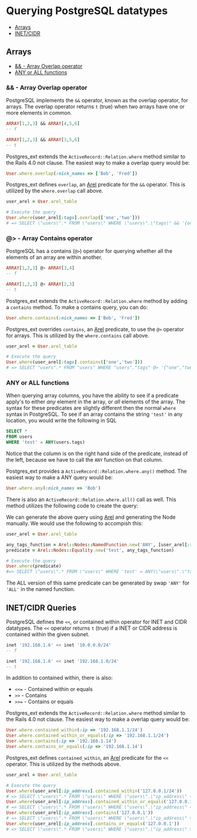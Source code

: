 # Querying PostgreSQL datatypes

  * [Arrays](#arrays)
  * [INET/CIDR](#inetcidr-queries)

## Arrays

  * [&& - Array Overlap operator](#---array-overlap-operator)
  * [ANY or ALL functions](#any-or-all-functions)

### && - Array Overlap operator

PostgreSQL implements the `&&` operator, known as the overlap operator,
for arrays. The overlap operator returns `t` (true) when two arrays have
one or more elements in common.

```sql
ARRAY[1,2,3] && ARRAY[4,5,6]
-- f

ARRAY[1,2,3] && ARRAY[3,5,6]
-- t
```

Postgres\_ext extends the `ActiveRecord::Relation.where` method similar
to the Rails 4.0 not clause. The easiest way to make a overlap query
would be:

```ruby
User.where.overlap(:nick_names => ['Bob', 'Fred'])
``` 

Postgres\_ext defines `overlap`, an [Arel](https://github.com/rails/arel)
predicate for the `&&` operator. This is utilized by the `where.overlap`
call above.

```ruby
user_arel = User.arel_table

# Execute the query
User.where(user_arel[:tags].overlap(['one','two']))
# => SELECT \"users\".* FROM \"users\" WHERE \"users\".\"tags\" && '{one,two}'
```

### @> - Array Contains operator

PostgreSQL has a contains (`@>`) operator for querying whether all the
elements of an array are within another.

```sql
ARRAY[1,2,3] @> ARRAY[3,4]
-- f

ARRAY[1,2,3] @> ARRAY[2,3]
-- t
```

Postgres\_ext extends the `ActiveRecord::Relation.where` method by
adding a `contains` method. To make a contains query, you can do:

```ruby
User.where.contains(:nick_names => ['Bob', 'Fred'])
```

Postgres\_ext overrides `contains`, an [Arel](https://github.com/rails/arel)
predicate, to use the `@>` operator for arrays. This is utilized by the
`where.contains` call above.

```ruby
user_arel = User.arel_table

# Execute the query
User.where(user_arel[:tags].contains(['one','two']))
# => SELECT "users".* FROM "users" WHERE "users"."tags" @> '{"one","two"}'
```

### ANY or ALL functions

When querying array columns, you have the ability to see if a predicate
apply's to either *any* element in the array, or *all* elements of the
array. The syntax for these predicates are slightly different then the
normal `where` syntax in PostgreSQL. To see if an array contains the
string `'test'` in any location, you would write the following in SQL

```sql
SELECT *
FROM users
WHERE 'test' = ANY(users.tags)
```

Notice that the column is on the right hand side of the predicate,
instead of the left, because we have to call the `ANY` function on that
column.

Postgres\_ext provides a `ActiveRecord::Relation.where.any()` method. The
easiest way to make a ANY query would be:

```ruby
User.where.any(:nick_names => 'Bob')
``` 

There is also an `ActiveRecord::Relation.where.all()` call as well. This
method utilizes the following code to create the query:

We can generate the above query using [Arel](https://github.com/rails/arel)
and generating the Node manually. We would use the following to
accompish this:

```ruby
user_arel = User.arel_table

any_tags_function = Arel::Nodes::NamedFunction.new('ANY', [user_arel[:tags]])
predicate = Arel::Nodes::Equality.new('test', any_tags_function)

# Execute the query
User.where(predicate)
#=> SELECT \"users\".* FROM \"users\" WHERE 'test' = ANY(\"users\".\"tags\")
```

The ALL version of this same predicate can be generated by swap `'ANY'`
for `'ALL'` in the named function.

## INET/CIDR Queries

PostgreSQL defines the `<<`, or contained within operator for INET and
CIDR datatypes. The `<<` operator returns `t` (true) if a INET or CIDR
address is contained within the given subnet. 

```sql
inet '192.168.1.6' << inet '10.0.0.0/24'
-- f

inet '192.168.1.6' << inet '192.168.1.0/24'
-- t
```

In addition to contained within, there is also:

 * `<<=` - Contained within or equals
 * `>>` - Contains
 * `>>=` - Contains or equals

Postgres\_ext extends the `ActiveRecord::Relation.where` method similar
to the Rails 4.0 not clause. The easiest way to make a overlap query
would be:

```ruby
User.where.contained_within(:ip => '192.168.1.1/24')
User.where.contained_within_or_equals(:ip => '192.168.1.1/24')
User.where.contains(:ip => '192.168.1.14')
User.where.contains_or_equals(:ip => '192.168.1.14')
``` 

Postgres\_ext defines `contained_within`, an [Arel](https://github.com/rails/arel)
predicate for the `<<` operator.  This is utilized by the
methods above.

```ruby
user_arel = User.arel_table

# Execute the query
User.where(user_arel[:ip_address].contained_within('127.0.0.1/24'))
# => SELECT \"users\".* FROM \"users\" WHERE \"users\".\"ip_address\" << '127.0.0.1/24'
User.where(user_arel[:ip_address].contained_within_or_equals('127.0.0.1/24'))
# => SELECT \"users\".* FROM \"users\" WHERE \"users\".\"ip_address\" <<= '127.0.0.1/24'
User.where(user_arel[:ip_address].contains('127.0.0.1'))
# => SELECT \"users\".* FROM \"users\" WHERE \"users\".\"ip_address\" >> '127.0.0.1'
User.where(user_arel[:ip_address].contains_or_equals('127.0.0.1'))
# => SELECT \"users\".* FROM \"users\" WHERE \"users\".\"ip_address\" >>= '127.0.0.1'
```
